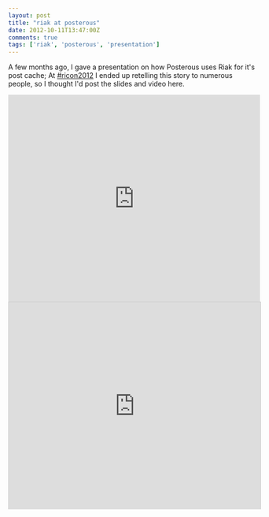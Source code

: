 ```yaml
---
layout: post
title: "riak at posterous"
date: 2012-10-11T13:47:00Z
comments: true
tags: ['riak', 'posterous', 'presentation']
---
```


A few months ago, I gave a presentation on how Posterous uses Riak for it's post cache; At [#ricon2012](http://basho.com/community/ricon2012/)
I ended up retelling this story to numerous people, so I thought I'd post the slides and video here.

<iframe src="https://player.vimeo.com/video/35905739?title=0&amp;byline=0&amp;portrait=0&amp;color=000000" width="512" height="421" frameborder="0" webkitAllowFullScreen mozallowfullscreen allowFullScreen></iframe>

<iframe src="https://www.slideshare.net/slideshow/embed_code/11160556?rel=0" width="512" height="421" frameborder="0" marginwidth="0" marginheight="0" scrolling="no" style="border:1px solid #CCC;border-width:1px 1px 0;margin-bottom:5px" allowfullscreen> </iframe>
